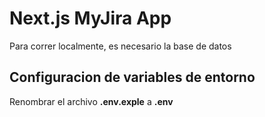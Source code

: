 # Next.js MyJira App

Para correr localmente, es necesario la base de datos


## Configuracion de variables de entorno

Renombrar el archivo __.env.exple__ a __.env__
